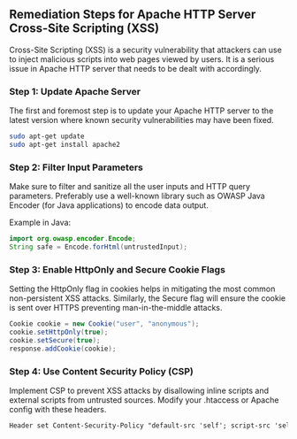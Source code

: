 

## Remediation Steps for Apache HTTP Server Cross-Site Scripting (XSS)

Cross-Site Scripting (XSS) is a security vulnerability that attackers can use to inject malicious scripts into web pages viewed by users. It is a serious issue in Apache HTTP server that needs to be dealt with accordingly.

### Step 1: Update Apache Server

The first and foremost step is to update your Apache HTTP server to the latest version where known security vulnerabilities may have been fixed.

```bash
sudo apt-get update
sudo apt-get install apache2
```

### Step 2: Filter Input Parameters

Make sure to filter and sanitize all the user inputs and HTTP query parameters. Preferably use a well-known library such as OWASP Java Encoder (for Java applications) to encode data output.

Example in Java:

```java
import org.owasp.encoder.Encode;
String safe = Encode.forHtml(untrustedInput);
```

### Step 3: Enable HttpOnly and Secure Cookie Flags

Setting the HttpOnly flag in cookies helps in mitigating the most common non-persistent XSS attacks. Similarly, the Secure flag will ensure the cookie is sent over HTTPS preventing man-in-the-middle attacks.

```java
Cookie cookie = new Cookie("user", "anonymous");
cookie.setHttpOnly(true);
cookie.setSecure(true);
response.addCookie(cookie);
```

### Step 4: Use Content Security Policy (CSP)

Implement CSP to prevent XSS attacks by disallowing inline scripts and external scripts from untrusted sources. Modify your .htaccess or Apache config with these headers.

```txt
Header set Content-Security-Policy "default-src 'self'; script-src 'self' trustedscripts.com;"
```